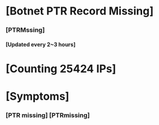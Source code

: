 # [Botnet PTR Record Missing]
### [PTRMssing]
#### [Updated every 2~3 hours]

# [Counting 25424 IPs]

# [Symptoms] 
###   [PTR missing] [PTRmissing]
